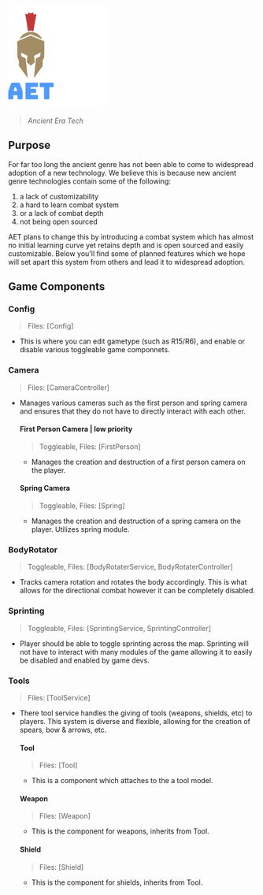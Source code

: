 

## ![alt text](GithubLogo.png)
> *Ancient Era Tech*

## Purpose

For far too long the ancient genre has not been able to come to widespread adoption of a new technology. We believe this is because new ancient genre technologies contain some of the following:

1. a lack of customizability
2. a hard to learn combat system 
3. or a lack of combat depth 
3. not being open sourced

AET plans to change this by introducing a combat system which has almost no initial learning curve yet retains depth and is open sourced and easily customizable. Below you'll find some of planned features which we hope will set apart this system from others and lead it to widespread adoption.

## Game Components

### Config
> Files: [Config]
- This is where you can edit gametype (such as R15/R6), and enable or disable various toggleable game componnets. 

### Camera
> Files: [CameraController]
- Manages various cameras such as the first person and spring camera and ensures that they do not have to directly interact with each other. 
	#### First Person Camera | low priority 
	> Toggleable, Files: [FirstPerson]
	- Manages the creation and destruction of a first person camera on the player.
	#### Spring Camera
	> Toggleable, Files: [Spring]
	- Manages the creation and destruction of a spring camera on the player. Utilizes spring module. 

### BodyRotator
> Toggleable, Files: [BodyRotaterService, BodyRotaterController]
- Tracks camera rotation and rotates the body accordingly. This is what allows for the directional combat however it can be completely disabled.

### Sprinting 
> Toggleable, Files: [SprintingService, SprintingController]
- Player should be able to toggle sprinting across the map. Sprinting will not have to interact with many modules of the game allowing it to easily be disabled and enabled by game devs. 

### Tools
> Files: [ToolService]
- There tool service handles the giving of tools (weapons, shields, etc) to players. This system is diverse and flexible, allowing for the creation of spears, bow & arrows, etc. 
	#### Tool
	> Files: [Tool]
	- This is a component which attaches to the a tool model.
	#### Weapon
	> Files: [Weapon]
	- This is the component for weapons, inherits from Tool. 
	#### Shield
	> Files: [Shield]
	- This is the component for shields, inherits from Tool. 



